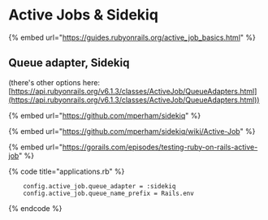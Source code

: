 # Active Jobs & Sidekiq

{% embed url="https://guides.rubyonrails.org/active_job_basics.html" %}

## Queue adapter, Sidekiq

(there's other options here: [https://api.rubyonrails.org/v6.1.3/classes/ActiveJob/QueueAdapters.html](https://api.rubyonrails.org/v6.1.3/classes/ActiveJob/QueueAdapters.html))

{% embed url="https://github.com/mperham/sidekiq" %}

{% embed url="https://github.com/mperham/sidekiq/wiki/Active-Job" %}

{% embed url="https://gorails.com/episodes/testing-ruby-on-rails-active-job" %}



{% code title="applications.rb" %}
```
    config.active_job.queue_adapter = :sidekiq
    config.active_job.queue_name_prefix = Rails.env
```
{% endcode %}
